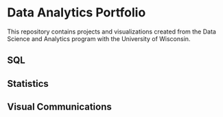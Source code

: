 # Data Analytics Portfolio
This repository contains projects and visualizations created from the Data Science and Analytics program with the University of Wisconsin.
## SQL
## Statistics
## Visual Communications
